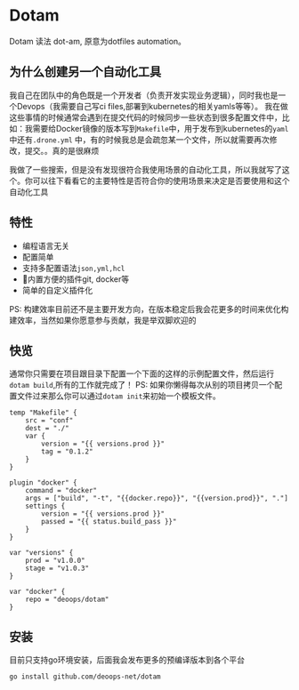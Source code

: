 # Dotam

Dotam 读法 dot-am, 原意为dotfiles automation。

## 为什么创建另一个自动化工具

我自己在团队中的角色既是一个开发者（负责开发实现业务逻辑），同时我也是一个Devops（我需要自己写ci files,部署到kubernetes的相关yamls等等）。
我在做这些事情的时候通常会遇到在提交代码的时候同步一些状态到很多配置文件中，比如：我需要给Docker镜像的版本写到`Makefile`中，用于发布到kubernetes的`yaml`中还有`.drone.yml`
中，有的时候我总是会疏忽某一个文件，所以就需要再次修改，提交。。真的是很麻烦

我做了一些搜索，但是没有发现很符合我使用场景的自动化工具，所以我就写了这个。你可以往下看看它的主要特性是否符合你的使用场景来决定是否要使用和这个自动化工具

## 特性

* 编程语言无关
* 配置简单
* 支持多配置语法`json,yml,hcl`
* 内置方便的插件git, docker等
* 简单的自定义插件化

PS: 构建效率目前还不是主要开发方向，在版本稳定后我会花更多的时间来优化构建效率，当然如果你愿意参与贡献，我是举双脚欢迎的

## 快览

通常你只需要在项目跟目录下配置一个下面的这样的示例配置文件，然后运行`dotam build`,所有的工作就完成了！
PS: 如果你懒得每次从别的项目拷贝一个配置文件过来那么你可以通过`dotam init`来初始一个模板文件。

```hcl
temp "Makefile" {
    src = "conf"
    dest = "./"
    var {
        version = "{{ versions.prod }}"
        tag = "0.1.2"
    }
}

plugin "docker" {
    command = "docker"
    args = ["build", "-t", "{{docker.repo}}", "{{version.prod}}", "."]
    settings {
        version = "{{ versions.prod }}"
        passed = "{{ status.build_pass }}"
    }
}

var "versions" {
    prod = "v1.0.0"
    stage = "v1.0.3"
}

var "docker" {
    repo = "deoops/dotam"
}

```

## 安装

目前只支持go环境安装，后面我会发布更多的预编译版本到各个平台

`go install github.com/deoops-net/dotam`
